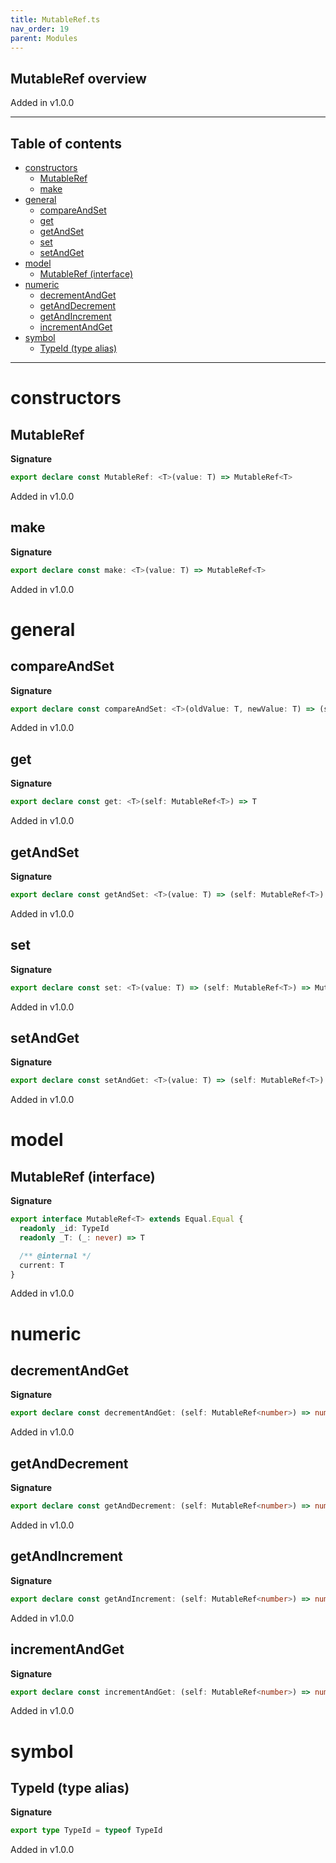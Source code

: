 ```yaml
---
title: MutableRef.ts
nav_order: 19
parent: Modules
---
```


## MutableRef overview

Added in v1.0.0

---

<h2 class="text-delta">Table of contents</h2>

- [constructors](#constructors)
  - [MutableRef](#mutableref)
  - [make](#make)
- [general](#general)
  - [compareAndSet](#compareandset)
  - [get](#get)
  - [getAndSet](#getandset)
  - [set](#set)
  - [setAndGet](#setandget)
- [model](#model)
  - [MutableRef (interface)](#mutableref-interface)
- [numeric](#numeric)
  - [decrementAndGet](#decrementandget)
  - [getAndDecrement](#getanddecrement)
  - [getAndIncrement](#getandincrement)
  - [incrementAndGet](#incrementandget)
- [symbol](#symbol)
  - [TypeId (type alias)](#typeid-type-alias)

---

# constructors

## MutableRef

**Signature**

```ts
export declare const MutableRef: <T>(value: T) => MutableRef<T>
```

Added in v1.0.0

## make

**Signature**

```ts
export declare const make: <T>(value: T) => MutableRef<T>
```

Added in v1.0.0

# general

## compareAndSet

**Signature**

```ts
export declare const compareAndSet: <T>(oldValue: T, newValue: T) => (self: MutableRef<T>) => boolean
```

Added in v1.0.0

## get

**Signature**

```ts
export declare const get: <T>(self: MutableRef<T>) => T
```

Added in v1.0.0

## getAndSet

**Signature**

```ts
export declare const getAndSet: <T>(value: T) => (self: MutableRef<T>) => T
```

Added in v1.0.0

## set

**Signature**

```ts
export declare const set: <T>(value: T) => (self: MutableRef<T>) => MutableRef<T>
```

Added in v1.0.0

## setAndGet

**Signature**

```ts
export declare const setAndGet: <T>(value: T) => (self: MutableRef<T>) => T
```

Added in v1.0.0

# model

## MutableRef (interface)

**Signature**

```ts
export interface MutableRef<T> extends Equal.Equal {
  readonly _id: TypeId
  readonly _T: (_: never) => T

  /** @internal */
  current: T
}
```

Added in v1.0.0

# numeric

## decrementAndGet

**Signature**

```ts
export declare const decrementAndGet: (self: MutableRef<number>) => number
```

Added in v1.0.0

## getAndDecrement

**Signature**

```ts
export declare const getAndDecrement: (self: MutableRef<number>) => number
```

Added in v1.0.0

## getAndIncrement

**Signature**

```ts
export declare const getAndIncrement: (self: MutableRef<number>) => number
```

Added in v1.0.0

## incrementAndGet

**Signature**

```ts
export declare const incrementAndGet: (self: MutableRef<number>) => number
```

Added in v1.0.0

# symbol

## TypeId (type alias)

**Signature**

```ts
export type TypeId = typeof TypeId
```

Added in v1.0.0
